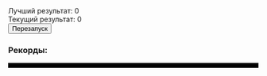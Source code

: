 
<html>
<head>
    <title>Змейка ловит мышей</title>
    <HTA:APPLICATION APPLICATIONNAME="SnakeGame" BORDER="thin" SCROLL="no" SINGLEINSTANCE="yes" />
    <style>
        body {
            margin: 0;
            overflow: hidden;
            /* Используем несколько изображений змей для фона */
            background: url('https://i.pinimg.com/560x/e0/9f/9e/e09f9e2954c25921c998589945415592.jpg') no-repeat center center;
            background-size: cover;
        }
        canvas {
            display: block;
            border: 5px solid black;
        }
        /* ... (остальные стили без изменений) */
    </style>
</head>
<body>
    <div id="scoreboard">
        <div>Лучший результат: <span id="bestScore">0</span></div>
        <div>Текущий результат: <span id="score">0</span></div>
        <button id="restartButton" onclick="restartGame()">Перезапуск</button>
        <div id="highScores">
            <h3>Рекорды:</h3>
            <ol id="highScoresList">
            </ol>
        </div>
    </div>
    <canvas id="gameCanvas"></canvas>
    <script>
        // ... (переменные и функции без изменений)

        let gameStarted = false; // Флаг, indicating whether the game has started

        // Запускаем игру по нажатию любой клавиши
        document.addEventListener('keydown', startGame);

        function startGame() {
            if (!gameStarted) {
                gameStarted = true;
                document.removeEventListener('keydown', startGame); // Убираем слушатель события
                gameLoop();
            }
        }


        function gameLoop() {
            if (!gameStarted) return; // Проверяем, запущена ли игра

            setTimeout(() => {
                ctx.clearRect(0, 0, canvas.width, canvas.height);

                let head = { x: snake[0].x + dx, y: snake[0].y + dy };

                if (head.x < 0 || head.x >= canvas.width || head.y < 0 || head.y >= canvas.height || selfCollision(head)) {
                    // ... (логика завершения игры)
                }

                snake.unshift(head);

                if (Math.hypot(head.x - food.x, head.y - food.y) < snakeSize) {
                    // ... (логика съедания еды)
                } else {
                    snake.pop();
                }

                // ... (отрисовка)
                requestAnimationFrame(gameLoop);
            }, frameRate);
        }

        function restartGame() {
            gameStarted = false; // Сбрасываем флаг
            document.addEventListener('keydown', startGame); // Возобновляем слушатель события
            // ... (остальная логика перезапуска)
        }

        // ... (остальной код)
    </script>
</body>
</html>
